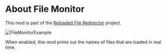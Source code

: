 # About File Monitor

This mod is part of the [Reloaded File Redirector](https://github.com/Reloaded-Project/reloaded.universal.redirector) project.

![FileMonitorExample](https://raw.githubusercontent.com/Reloaded-Project/reloaded.universal.redirector/master/docs/images/FileMonitorExample.png)

When enabled, this mod prints out the names of files that are loaded in real time.
